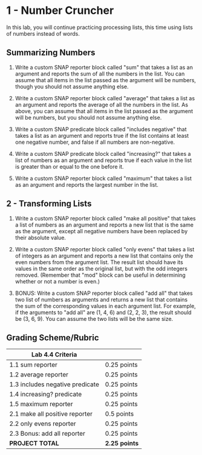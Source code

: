 # 1 - Number Cruncher

In this lab, you will continue practicing processing lists, this time using lists of numbers instead of words.

## Summarizing Numbers

1.  Write a custom SNAP reporter block called "sum" that takes a list as an argument and reports the sum of all the numbers in the list.  You can assume that all items in the list passed as the argument will be numbers, though you should not assume anything else.

2.  Write a custom SNAP reporter block called "average" that takes a list as an argument and reports the average of all the numbers in the list.  As above, you can assume that all items in the list passed as the argument will be numbers, but you should not assume anything else.

3.  Write a custom SNAP predicate block called "includes negative" that takes a list as an argument and reports true if the list contains at least one negative number, and false if all numbers are non-negative.

4.  Write a custom SNAP predicate block called "increasing?" that takes a list of numbers as an argument and reports true if each value in the list is greater than or equal to the one before it.

5.  Write a custom SNAP reporter block called "maximum" that takes a list as an argument and reports the largest number in the list.

## 2 - Transforming Lists

1.  Write a custom SNAP reporter block called "make all positive" that takes a list of numbers as an argument and reports a new list that is the same as the argument, except all negative numbers have been replaced by their absolute value.  

2.  Write a custom SNAP reporter block called "only evens" that takes a list of integers as an argument and reports a new list that contains only the even numbers from the argument list.  The result list should have its values in the same order as the original list, but with the odd integers removed.  (Remember that "mod" block can be useful in determining whether or not a number is even.)

3.  BONUS: Write a custom SNAP reporter block called "add all" that takes two list of numbers as arguments and returns a new list that contains the sum of the corresponding values in each argument list.  For example, if the arguments to "add all" are (1, 4, 6) and (2, 2, 3), the result should be (3, 6, 9).  You can assume the two lists will be the same size.

## Grading Scheme/Rubric

| **Lab 4.4 Criteria**                                   |                 |
| ------------------------------------------------------ | --------------- |
| 1.1 sum reporter                                       | 0.25 points     |
| 1.2 average reporter                                   | 0.25 points     |
| 1.3 includes negative predicate                        | 0.25 points     |
| 1.4 increasing? predicate                              | 0.25 points     |
| 1.5 maximum reporter                                   | 0.25 points     |
| 2.1 make all positive reporter                         | 0.5 points      |
| 2.2 only evens reporter                                | 0.25 points     |
| 2.3 Bonus: add all reporter                            | 0.25 points     |
| **PROJECT TOTAL**                                      | **2.25 points** |
